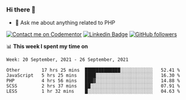 ### Hi there 👋

<!--
**mustafaculban/mustafaculban** is a ✨ _special_ ✨ repository because its `README.md` (this file) appears on your GitHub profile.

Here are some ideas to get you started:

- 🌱 I’m currently learning ...
- 👯 I’m looking to collaborate on ...
- 🤔 I’m looking for help with ...
- 📫 How to reach me: ...
- 😄 Pronouns: ...
- ⚡ Fun fact: ...

-->
- 💬 Ask me about anything related to PHP

[![Contact me on Codementor](https://www.codementor.io/m-badges/karamusluk/book-session.svg)](https://www.codementor.io/@karamusluk?refer=badge)
[![Linkedin Badge](https://img.shields.io/badge/-Mustafa%20Culban-blue?style=social&logo=Linkedin&logoColor=blue&link=https://www.linkedin.com/in/mustafaculban/)](https://www.linkedin.com/in/mustafaculban/) 
[![GitHub followers](https://img.shields.io/github/followers/karamusluk?label=Follow&style=social)](https://github.com/karamusluk/?tab=follow)


📊 **This week I spent my time on**
<!--START_SECTION:waka-->
```text
Week: 20 September, 2021 - 26 September, 2021

Other        17 hrs 25 mins  █████████████░░░░░░░░░░░░   52.41 % 
JavaScript   5 hrs 25 mins   ████░░░░░░░░░░░░░░░░░░░░░   16.30 % 
PHP          4 hrs 56 mins   ███▓░░░░░░░░░░░░░░░░░░░░░   14.88 % 
SCSS         2 hrs 37 mins   ██░░░░░░░░░░░░░░░░░░░░░░░   07.91 % 
LESS         1 hr 32 mins    █░░░░░░░░░░░░░░░░░░░░░░░░   04.63 % 
```
<!--END_SECTION:waka-->


